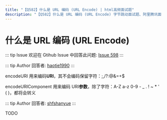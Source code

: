 ```yaml
---
title: "【Q582】什么是 URL 编码 (URL Encode) | html高频面试题"
description: "【Q582】什么是 URL 编码 (URL Encode) 字节跳动面试题、阿里腾讯面试题、美团小米面试题。"
---
```


# 什么是 URL 编码 (URL Encode)

::: tip Issue
欢迎在 Gtihub Issue 中回答此问题: [Issue 598](https://github.com/shfshanyue/Daily-Question/issues/598)
:::

::: tip Author
回答者: [haotie1990](https://github.com/haotie1990)
:::

encodeURI 用来编码**URI**，其不会编码保留字符：;,/?:@&=+\$

encodeURIComponent 用来编码 URI**参数**，除了字符：A-Z a-z 0-9 - \_ . ! ~ \* ' ( )，都将会转义

::: tip Author
回答者: [shfshanyue](https://github.com/shfshanyue)
:::

TODO

